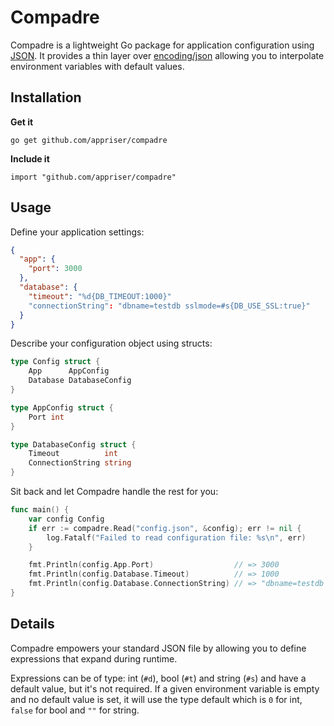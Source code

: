 # Compadre
Compadre is a lightweight Go package for application configuration using
[JSON](http://json.org/). It provides a thin layer over
[encoding/json](http://golang.org/pkg/encoding/json/) allowing you to
interpolate environment variables with default values.

## Installation

**Get it**

`go get github.com/appriser/compadre`

**Include it**

`import "github.com/appriser/compadre"`

## Usage

Define your application settings:

```json
{
  "app": {
    "port": 3000
  },
  "database": {
    "timeout": "%d{DB_TIMEOUT:1000}"
    "connectionString": "dbname=testdb sslmode=#s{DB_USE_SSL:true}"
  }
}
```
Describe your configuration object using structs:

```go
type Config struct {
	App      AppConfig
	Database DatabaseConfig
}

type AppConfig struct {
	Port int
}

type DatabaseConfig struct {
	Timeout          int
	ConnectionString string
}
```

Sit back and let Compadre handle the rest for you:

```go
func main() {
	var config Config
	if err := compadre.Read("config.json", &config); err != nil {
		log.Fatalf("Failed to read configuration file: %s\n", err)
	}

	fmt.Println(config.App.Port)                  // => 3000
	fmt.Println(config.Database.Timeout)          // => 1000
	fmt.Println(config.Database.ConnectionString) // => "dbname=testdb sslmode=true"
}
```

## Details

Compadre empowers your standard JSON file by allowing you to define expressions
that expand during runtime.

Expressions can be of type: int (`#d`), bool (`#t`) and string (`#s`) and have
a default value, but it's not required. If a given environment variable is
empty and no default value is set, it will use the type default which is `0`
for int, `false` for bool and `""` for string.

